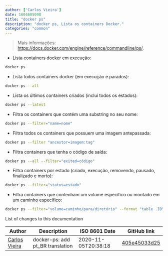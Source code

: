 ```yaml
---
author: ['Carlos Vieira']
date: 1604605098
title: "docker ps"
description: "docker ps, Lista os containers Docker."
categories: "common"
---
```

> Mais informações: <https://docs.docker.com/engine/reference/commandline/ps/>.

- Lista containers docker em execução:

```bash
docker ps
```

- Lista todos containers docker (em execução e parados):

```bash
docker ps --all
```

- Lista os últimos containers criados (incluí todos os estados):

```bash
docker ps --latest
```

- Filtra os containers que contém uma substring no seu nome:

```bash
docker ps --filter="name=nome"
```

- Filtra todos os containers que possuem uma imagem antepassada:

```bash
docker ps --filter "ancestor=imagem:tag"
```

- Filtra containers que tenha o código de saída:

```bash
docker ps --all --filter="exited=código"
```

- Filtra containers por estado (criado, execução, removendo, pausado, finalizado e morto):

```bash
docker ps --filter="status=estado"
```

- Filtra containers que contenham um volume específico ou montado em um caminho específico:

```bash
docker ps --filter="volume=caminho/para/diretório" --format "table .ID\t.Image\t.Names\t.Mounts"
```
List of changes to this documentation


Author | Description | ISO 8601 Date | GitHub link
------|-----|-----|-----
[Carlos Vieira](mailto:3831408+caduvieira@users.noreply.github.com) | docker-ps: add pt_BR translation | 2020-11-05T20:38:18 | [405e45033d25](https://github.com/tldr-pages/tldr/commit/405e45033d25a91001a2ee7fa2ad9c11a8c52059)

